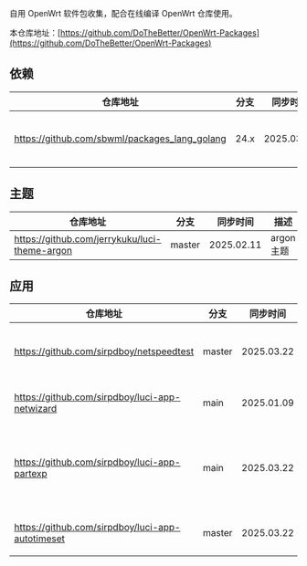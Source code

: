 
自用 OpenWrt 软件包收集，配合在线编译 OpenWrt 仓库使用。

本仓库地址：[https://github.com/DoTheBetter/OpenWrt-Packages](https://github.com/DoTheBetter/OpenWrt-Packages)


## 依赖
| 仓库地址 | 分支 | 同步时间 | 描述 |
| -------- | ---- | -------- | -------- |
| https://github.com/sbwml/packages_lang_golang | 24.x | 2025.03.05 | geodata、xray 等依赖高版本 go |

## 主题
| 仓库地址 | 分支 | 同步时间 | 描述 |
| -------- | ---- | -------- | -------- |
| https://github.com/jerrykuku/luci-theme-argon | master | 2025.02.11 | argon 主题 |

## 应用
| 仓库地址 | 分支 | 同步时间 | 描述 |
| -------- | ---- | -------- | -------- |
| https://github.com/sirpdboy/netspeedtest | master | 2025.03.22 | 网络速度诊断测试 |
| https://github.com/sirpdboy/luci-app-netwizard | main | 2025.01.09 | 网络设置向导 |
| https://github.com/sirpdboy/luci-app-partexp | main | 2025.03.22 | 分区格式化、扩容、挂载 |
| https://github.com/sirpdboy/luci-app-autotimeset | master | 2025.03.22 | 定时任务设置 |
